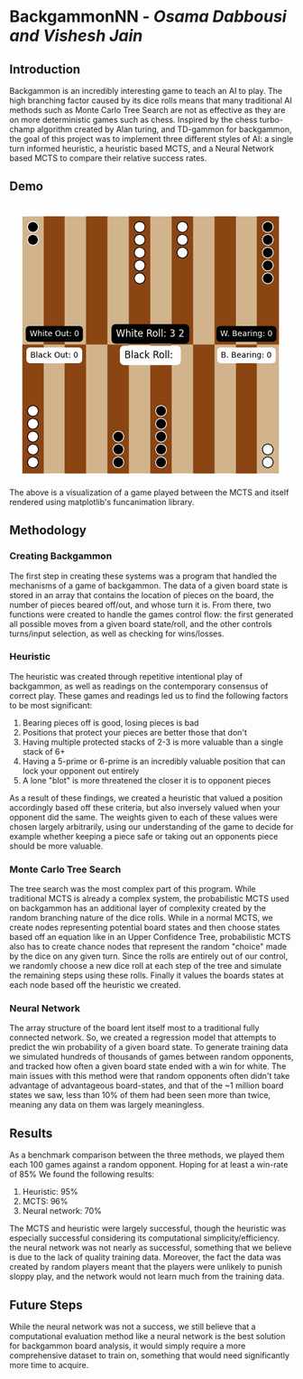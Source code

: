 # BackgammonNN - *Osama Dabbousi and Vishesh Jain*


## Introduction
Backgammon is an incredibly interesting game to teach an AI to play.
The high branching factor caused by its dice rolls means that many traditional AI methods such as Monte Carlo Tree Search are not as effective as they are on more deterministic games such as chess. 
Inspired by the chess turbo-champ algorithm created by Alan turing, and TD-gammon for backgammon, the goal of this project was to implement three different styles of AI:
a single turn informed heuristic, a heuristic based MCTS, and a Neural Network based MCTS to compare their relative success rates. 

## Demo
![A gif of a simulated game of backgammon between the MCTS algorithm and itself](images/backgammon_full_game_animation.gif)
The above is a visualization of a game played between the MCTS and itself rendered using matplotlib's funcanimation
library.

## Methodology
### Creating Backgammon
The first step in creating these systems was a program that handled the mechanisms of a game of backgammon.
The data of a given board state is stored in an array that contains the location of pieces on the board, the number of pieces beared off/out, and whose turn it is.
From there, two functions were created to handle the games control flow: the first generated all possible moves from a given board state/roll, and the other controls turns/input selection, as well as checking for wins/losses.

### Heuristic
The heuristic was created through repetitive intentional play of backgammon, as well as readings on the contemporary consensus of correct play.
These games and readings led us to find the following factors to be most significant:
1. Bearing pieces off is good, losing pieces is bad
2. Positions that protect your pieces are better those that don't
3. Having multiple protected stacks of 2-3 is more valuable than a single stack of 6+
4. Having a 5-prime or 6-prime is an incredibly valuable position that can lock your opponent out entirely
5. A lone "blot" is more threatened the closer it is to opponent pieces

As a result of these findings, we created a heuristic that valued a position accordingly based off these criteria, but also inversely valued when your opponent did the same. 
The weights given to each of these values were chosen largely arbitrarily, using our understanding of the game to decide for example whether keeping a piece safe or taking out an opponents piece should be more valuable. 

### Monte Carlo Tree Search
The tree search was the most complex part of this program. While traditional MCTS is already a complex system, the probabilistic MCTS used on backgammon has an additional layer of complexity created by the random branching nature of the dice rolls.
While in a normal MCTS, we create nodes representing potential board states and then choose states based off an equation like in an Upper Confidence Tree, probabilistic MCTS also has to create chance nodes that represent the random "choice" made by the dice on any given turn.
Since the rolls are entirely out of our control, we randomly choose a new dice roll at each step of the tree and simulate the remaining steps using these rolls.
Finally it values the boards states at each node based off the heuristic we created. 

### Neural Network
The array structure of the board lent itself most to a traditional fully connected network.
So, we created a regression model that attempts to predict the win probability of a given board state. 
To generate training data we simulated hundreds of thousands of games between random opponents, and tracked how often a given board state ended with a win for white. 
The main issues with this method were that random opponents often didn't take advantage of advantageous board-states, and that of the ~1 million board states we saw, less than 10% of them had been seen more than twice, meaning any data on them was largely meaningless.

## Results
As a benchmark comparison between the three methods, we played them each 100 games against a random opponent. Hoping for at least a win-rate of 85%
We found the following results:
1. Heuristic: 95%
2. MCTS: 96%
3. Neural network: 70%

The MCTS and heuristic were largely successful, though the heuristic was especially successful considering its computational simplicity/efficiency.
the neural network was not nearly as successful, something that we believe is due to the lack of quality training data. Moreover, the fact the data was created by random players meant that the players were unlikely to punish sloppy play, and the network would not learn much from the training data.


## Future Steps
While the neural network was not a success, we still believe that a computational evaluation method like a neural network is the best solution for backgammon board analysis, it would simply require a more comprehensive dataset to train on, something that would need significantly more time to acquire. 
